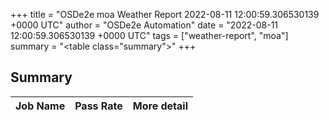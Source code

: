+++
title = "OSDe2e moa Weather Report 2022-08-11 12:00:59.306530139 +0000 UTC"
author = "OSDe2e Automation"
date = "2022-08-11 12:00:59.306530139 +0000 UTC"
tags = ["weather-report", "moa"]
summary = "<table class=\"summary\"></table>"
+++
## Summary

| Job Name | Pass Rate | More detail |
|----------|-----------|-------------|




